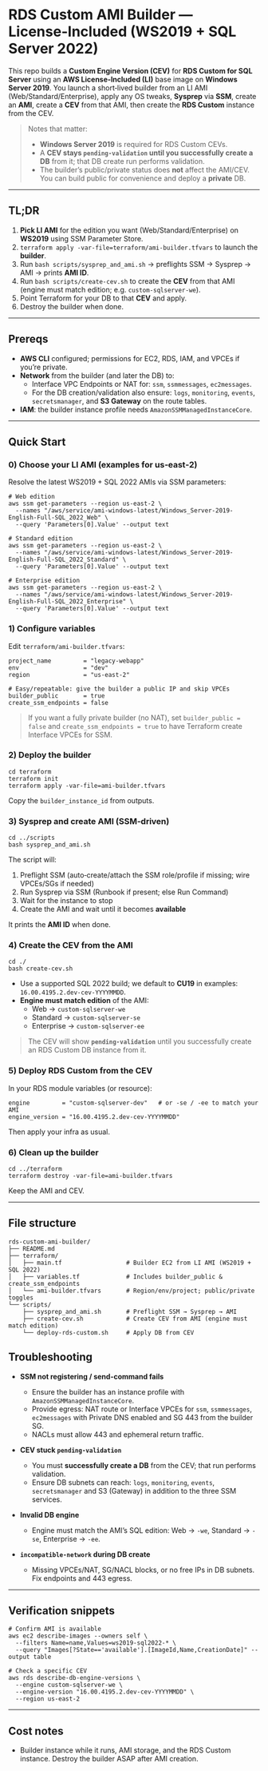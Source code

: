 # RDS Custom AMI Builder — License‑Included (WS2019 + SQL Server 2022)

This repo builds a **Custom Engine Version (CEV)** for **RDS Custom for SQL Server** using an **AWS License‑Included (LI)** base image on **Windows Server 2019**. You launch a short‑lived builder from an LI AMI (Web/Standard/Enterprise), apply any OS tweaks, **Sysprep** via **SSM**, create an **AMI**, create a **CEV** from that AMI, then create the **RDS Custom** instance from the CEV.

> Notes that matter:
> - **Windows Server 2019** is required for RDS Custom CEVs.
> - A **CEV stays `pending-validation` until you successfully create a DB** from it; that DB create run performs validation.
> - The builder’s public/private status does **not** affect the AMI/CEV. You can build public for convenience and deploy a **private** DB.

---

## TL;DR
1. **Pick LI AMI** for the edition you want (Web/Standard/Enterprise) on **WS2019** using SSM Parameter Store.
2. `terraform apply -var-file=terraform/ami-builder.tfvars` to launch the **builder**.
3. Run `bash scripts/sysprep_and_ami.sh` → preflights SSM → Sysprep → AMI → prints **AMI ID**.
4. Run `bash scripts/create-cev.sh` to create the **CEV** from that AMI (engine must match edition; e.g. `custom-sqlserver-we`).
5. Point Terraform for your DB to that **CEV** and apply.
6. Destroy the builder when done.

---

## Prereqs

- **AWS CLI** configured; permissions for EC2, RDS, IAM, and VPCEs if you’re private.
- **Network** from the builder (and later the DB) to:
  - Interface VPC Endpoints or NAT for: `ssm`, `ssmmessages`, `ec2messages`.
  - For the DB creation/validation also ensure: `logs`, `monitoring`, `events`, `secretsmanager`, and **S3 Gateway** on the route tables.
- **IAM**: the builder instance profile needs `AmazonSSMManagedInstanceCore`.

---

## Quick Start

### 0) Choose your LI AMI (examples for us‑east‑2)
Resolve the latest WS2019 + SQL 2022 AMIs via SSM parameters:

```
# Web edition
aws ssm get-parameters --region us-east-2 \
  --names "/aws/service/ami-windows-latest/Windows_Server-2019-English-Full-SQL_2022_Web" \
  --query 'Parameters[0].Value' --output text

# Standard edition
aws ssm get-parameters --region us-east-2 \
  --names "/aws/service/ami-windows-latest/Windows_Server-2019-English-Full-SQL_2022_Standard" \
  --query 'Parameters[0].Value' --output text

# Enterprise edition
aws ssm get-parameters --region us-east-2 \
  --names "/aws/service/ami-windows-latest/Windows_Server-2019-English-Full-SQL_2022_Enterprise" \
  --query 'Parameters[0].Value' --output text
```

### 1) Configure variables
Edit `terraform/ami-builder.tfvars`:

```
project_name         = "legacy-webapp"
env                  = "dev"
region               = "us-east-2"

# Easy/repeatable: give the builder a public IP and skip VPCEs
builder_public       = true
create_ssm_endpoints = false
```

> If you want a fully private builder (no NAT), set `builder_public = false` and `create_ssm_endpoints = true` to have Terraform create Interface VPCEs for SSM.

### 2) Deploy the builder
```
cd terraform
terraform init
terraform apply -var-file=ami-builder.tfvars
```
Copy the `builder_instance_id` from outputs.

### 3) Sysprep and create AMI (SSM‑driven)
```
cd ../scripts
bash sysprep_and_ami.sh
```
The script will:
1) Preflight SSM (auto‑create/attach the SSM role/profile if missing; wire VPCEs/SGs if needed)
2) Run Sysprep via SSM (Runbook if present; else Run Command)
3) Wait for the instance to stop
4) Create the AMI and wait until it becomes **available**

It prints the **AMI ID** when done.

### 4) Create the CEV from the AMI
```
cd ./
bash create-cev.sh
```
- Use a supported SQL 2022 build; we default to **CU19** in examples: `16.00.4195.2.dev-cev-YYYYMMDD`.
- **Engine must match edition** of the AMI:
  - Web → `custom-sqlserver-we`
  - Standard → `custom-sqlserver-se`
  - Enterprise → `custom-sqlserver-ee`

> The CEV will show **`pending-validation`** until you successfully create an RDS Custom DB instance from it.

### 5) Deploy RDS Custom from the CEV
In your RDS module variables (or resource):
```
engine         = "custom-sqlserver-dev"   # or -se / -ee to match your AMI
engine_version = "16.00.4195.2.dev-cev-YYYYMMDD"
```
Then apply your infra as usual.

### 6) Clean up the builder
```
cd ../terraform
terraform destroy -var-file=ami-builder.tfvars
```
Keep the AMI and CEV.

---

## File structure
```
rds-custom-ami-builder/
├── README.md
├── terraform/
│   ├── main.tf                  # Builder EC2 from LI AMI (WS2019 + SQL 2022)
│   ├── variables.tf             # Includes builder_public & create_ssm_endpoints
│   └── ami-builder.tfvars       # Region/env/project; public/private toggles
└── scripts/
    ├── sysprep_and_ami.sh       # Preflight SSM → Sysprep → AMI
    ├── create-cev.sh            # Create CEV from AMI (engine must match edition)
    └── deploy-rds-custom.sh     # Apply DB from CEV
```

## Troubleshooting

- **SSM not registering / send-command fails**
  - Ensure the builder has an instance profile with `AmazonSSMManagedInstanceCore`.
  - Provide egress: NAT route or Interface VPCEs for `ssm`, `ssmmessages`, `ec2messages` with Private DNS enabled and SG 443 from the builder SG.
  - NACLs must allow 443 and ephemeral return traffic.

- **CEV stuck `pending-validation`**
  - You must **successfully create a DB** from the CEV; that run performs validation.
  - Ensure DB subnets can reach: `logs`, `monitoring`, `events`, `secretsmanager` and S3 (Gateway) in addition to the three SSM services.

- **Invalid DB engine**
  - Engine must match the AMI’s SQL edition: Web → `-we`, Standard → `-se`, Enterprise → `-ee`.

- **`incompatible-network` during DB create**
  - Missing VPCEs/NAT, SG/NACL blocks, or no free IPs in DB subnets. Fix endpoints and 443 egress.

---

## Verification snippets

```
# Confirm AMI is available
aws ec2 describe-images --owners self \
  --filters Name=name,Values=ws2019-sql2022-* \
  --query "Images[?State=='available'].[ImageId,Name,CreationDate]" --output table

# Check a specific CEV
aws rds describe-db-engine-versions \
  --engine custom-sqlserver-we \
  --engine-version "16.00.4195.2.dev-cev-YYYYMMDD" \
  --region us-east-2
```

---

## Cost notes
- Builder instance while it runs, AMI storage, and the RDS Custom instance. Destroy the builder ASAP after AMI creation.
